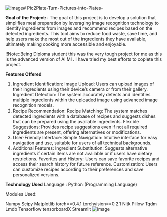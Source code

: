 ![image](https://github.com/user-attachments/assets/58fd93e7-00ce-4c33-b3f5-e27cff4f98d0)# Pic2Plate-Turn-Pictures-into-Plates-

**Goal of the Project:-**
The goal of this project is to develop a solution that simplifies meal preparation by leveraging image recognition technology to identify ingredients from images and recommend recipes based on the detected ingredients. This tool aims to reduce food waste, save time, and help users make the most out of the ingredients they have available, ultimately making cooking more accessible and enjoyable.

!!Note::Being Diploma student this was the very tough project for me as this is the advanced version of Ai Ml . I have tried my best efforts to coplete this project.

**Features Offered**
1. Ingredient Identification:
Image Upload: Users can upload images of their ingredients using their device’s camera or from their gallery.
Ingredient Detection: The system accurately detects and identifies multiple ingredients within the uploaded image using advanced image recognition models.
2. Recipe Recommendation:
Recipe Matching: The system matches detected ingredients with a database of recipes and suggests dishes that can be prepared using the available ingredients.
Flexible Suggestions: Provides recipe suggestions even if not all required ingredients are present, offering alternatives or modifications.
3. User-Friendly Interface:
Simple Navigation: Intuitive interface for easy navigation and use, suitable for users of all technical backgrounds.
4. Additional Features:
Ingredient Substitution: Suggests alternative ingredients if certain items are not available or if users have dietary restrictions.
Favorites and History: Users can save favorite recipes and access their search history for future reference.
Customization: Users can customize recipes according to their preferences and save personalized versions.

**Technology Used**
Language : Python (Programming Language)

Modules Used:

Numpy
Scipy
Matplotlib
torch==0.4.1
torchvision==0.2.1
Nltk
Pillow
Tqdm
Lmdb
Tensorflow
tensorboardX
Streamlit
![image](https://github.com/user-attachments/assets/d23aaee1-299b-45a6-9dcf-5cedda4fc931)

